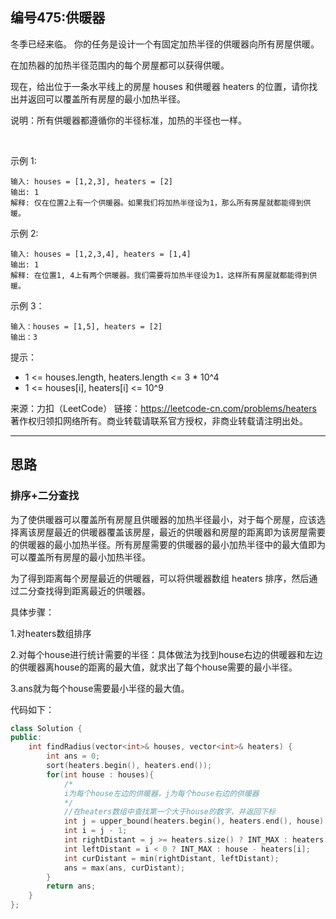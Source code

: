 ## 编号475:供暖器

冬季已经来临。 你的任务是设计一个有固定加热半径的供暖器向所有房屋供暖。

在加热器的加热半径范围内的每个房屋都可以获得供暖。

现在，给出位于一条水平线上的房屋 houses 和供暖器 heaters 的位置，请你找出并返回可以覆盖所有房屋的最小加热半径。

说明：所有供暖器都遵循你的半径标准，加热的半径也一样。

 

示例 1:
```
输入: houses = [1,2,3], heaters = [2]
输出: 1
解释: 仅在位置2上有一个供暖器。如果我们将加热半径设为1，那么所有房屋就都能得到供暖。
```
示例 2:
```
输入: houses = [1,2,3,4], heaters = [1,4]
输出: 1
解释: 在位置1, 4上有两个供暖器。我们需要将加热半径设为1，这样所有房屋就都能得到供暖。
```
示例 3：
```
输入：houses = [1,5], heaters = [2]
输出：3 
```
提示：

* 1 <= houses.length, heaters.length <= 3 * 10^4
* 1 <= houses[i], heaters[i] <= 10^9

来源：力扣（LeetCode）
链接：https://leetcode-cn.com/problems/heaters
著作权归领扣网络所有。商业转载请联系官方授权，非商业转载请注明出处。

---
## 思路

### 排序+二分查找

为了使供暖器可以覆盖所有房屋且供暖器的加热半径最小，对于每个房屋，应该选择离该房屋最近的供暖器覆盖该房屋，最近的供暖器和房屋的距离即为该房屋需要的供暖器的最小加热半径。所有房屋需要的供暖器的最小加热半径中的最大值即为可以覆盖所有房屋的最小加热半径。

为了得到距离每个房屋最近的供暖器，可以将供暖器数组 heaters 排序，然后通过二分查找得到距离最近的供暖器。

具体步骤：

1.对heaters数组排序

2.对每个house进行统计需要的半径：具体做法为找到house右边的供暖器和左边的供暖器离house的距离的最大值，就求出了每个house需要的最小半径。

3.ans就为每个house需要最小半径的最大值。

代码如下：
```c++
class Solution {
public:
    int findRadius(vector<int>& houses, vector<int>& heaters) {
        int ans = 0;
        sort(heaters.begin(), heaters.end());
        for(int house : houses){
            /*
            i为每个house左边的供暖器，j为每个house右边的供暖器
            */
            //在heaters数组中查找第一个大于house的数字，并返回下标
            int j = upper_bound(heaters.begin(), heaters.end(), house) - heaters.begin();
            int i = j - 1;
            int rightDistant = j >= heaters.size() ? INT_MAX : heaters[j] - house;
            int leftDistant = i < 0 ? INT_MAX : house - heaters[i];
            int curDistant = min(rightDistant, leftDistant);
            ans = max(ans, curDistant);
        }
        return ans;
    }
};
```